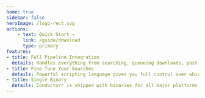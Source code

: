 ```yaml
---
home: true
sidebar: false
heroImage: /logo-rect.svg
actions:
    - text: Quick Start →
      link: /guide/download
      type: primary
features:
- title: Full Pipeline Integration
  details: Handles everything from searching, queueing downloads, post-processing, and even syncing with your media server!
- title: Fine-Tune Your Searches
  details: Powerful scripting language gives you full control over which releases to filter and which to prioritize
- title: Single Binary
  details: Conductorr is shipped with binaries for all major platforms, and has public Docker images to make setup easy
---
```

